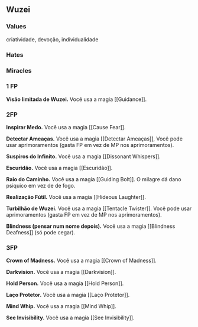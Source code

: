 ## Wuzei

### Values
criatividade, devoção, individualidade

### Hates


### Miracles

### 1 FP
**Visão limitada de Wuzei.** Você usa a magia [[Guidance]].

### 2FP
**Inspirar Medo.** Você usa a magia [[Cause Fear]].

**Detectar Ameaças.** Você usa a magia [[Detectar Ameaças]], Você pode usar aprimoramentos (gasta FP em vez de MP nos aprimoramentos).

**Suspiros do Infinito.** Você usa a magia [[Dissonant Whispers]].

**Escuridão.** Você usa a magia [[Escuridão]].

**Raio do Caminho.** Você usa a magia [[Guiding Bolt]]. O milagre dá dano psiquico em vez de de fogo.

**Realização Fútil.** Você usa a magia [[Hideous Laughter]].

**Turbilhão de Wuzei.** Você usa a magia [[Tentacle Twister]]. Você pode usar aprimoramentos (gasta FP em vez de MP nos aprimoramentos).

**Blindness (pensar num nome depois).** Você usa a magia [[Blindness Deafness]] (só pode cegar).

### 3FP
**Crown of Madness.** Você usa a magia [[Crown of Madness]].

**Darkvision.** Você usa a magia [[Darkvision]].

**Hold Person.** Você usa a magia [[Hold Person]].

**Laço Protetor.** Você usa a magia [[Laço Protetor]].

**Mind Whip.** Você usa a magia [[Mind Whip]].

**See Invisibility.** Você usa a magia [[See Invisibility]].